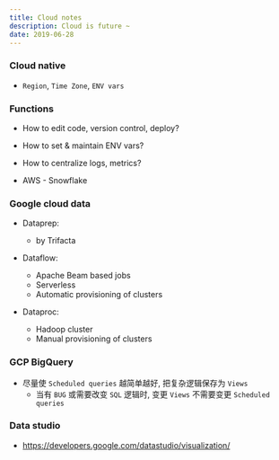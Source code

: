 ```yaml
---
title: Cloud notes
description: Cloud is future ~
date: 2019-06-28
---
```


### Cloud native

* `Region`, `Time Zone`, `ENV vars`

### Functions

* How to edit code, version control, deploy?
* How to set & maintain ENV vars?
* How to centralize logs, metrics?


* AWS - Snowflake

### Google cloud data

* Dataprep:
  - by Trifacta

* Dataflow:
  - Apache Beam based jobs
  - Serverless
  - Automatic provisioning of clusters

* Dataproc:
  - Hadoop cluster
  - Manual provisioning of clusters

### GCP BigQuery

* 尽量使 `Scheduled queries` 越简单越好, 把复杂逻辑保存为 `Views`
  - 当有 `BUG` 或需要改变 `SQL` 逻辑时, 变更 `Views` 不需要变更 `Scheduled queries`

### Data studio
  - https://developers.google.com/datastudio/visualization/
